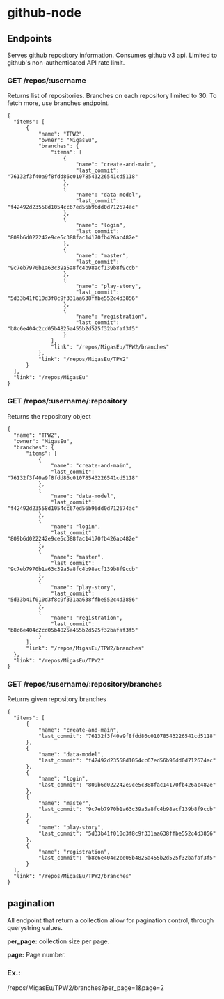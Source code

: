 # github-node
## Endpoints
  Serves github repository information. Consumes github v3 api. Limited to github's non-authenticated API rate limit.
### GET /repos/:username
Returns list of repositories.
Branches on each repository limited to 30. To fetch more, use branches endpoint.
  ```
{
    "items": [
        {
            "name": "TPW2",
            "owner": "MigasEu",
            "branches": {
                "items": [
                    {
                        "name": "create-and-main",
                        "last_commit": "76132f3f40a9f8fdd86c01078543226541cd5118"
                    },
                    {
                        "name": "data-model",
                        "last_commit": "f42492d23558d1054cc67ed56b96dd0d712674ac"
                    },
                    {
                        "name": "login",
                        "last_commit": "809b6d022242e9ce5c388fac14170fb426ac482e"
                    },
                    {
                        "name": "master",
                        "last_commit": "9c7eb7970b1a63c39a5a8fc4b98acf139b8f9ccb"
                    },
                    {
                        "name": "play-story",
                        "last_commit": "5d33b41f010d3f8c9f331aa638ffbe552c4d3856"
                    },
                    {
                        "name": "registration",
                        "last_commit": "b8c6e404c2cd05b4825a455b2d525f32bafaf3f5"
                    }
                ],
                "link": "/repos/MigasEu/TPW2/branches"
            },
            "link": "/repos/MigasEu/TPW2"
        }
    ],
    "link": "/repos/MigasEu"
}
  ```
### GET /repos/:username/:repository
Returns the repository object
  ```
{
    "name": "TPW2",
    "owner": "MigasEu",
    "branches": {
        "items": [
            {
                "name": "create-and-main",
                "last_commit": "76132f3f40a9f8fdd86c01078543226541cd5118"
            },
            {
                "name": "data-model",
                "last_commit": "f42492d23558d1054cc67ed56b96dd0d712674ac"
            },
            {
                "name": "login",
                "last_commit": "809b6d022242e9ce5c388fac14170fb426ac482e"
            },
            {
                "name": "master",
                "last_commit": "9c7eb7970b1a63c39a5a8fc4b98acf139b8f9ccb"
            },
            {
                "name": "play-story",
                "last_commit": "5d33b41f010d3f8c9f331aa638ffbe552c4d3856"
            },
            {
                "name": "registration",
                "last_commit": "b8c6e404c2cd05b4825a455b2d525f32bafaf3f5"
            }
        ],
        "link": "/repos/MigasEu/TPW2/branches"
    },
    "link": "/repos/MigasEu/TPW2"
}
  ```
### GET /repos/:username/:repository/branches
Returns given repository branches
  ```
{
    "items": [
        {
            "name": "create-and-main",
            "last_commit": "76132f3f40a9f8fdd86c01078543226541cd5118"
        },
        {
            "name": "data-model",
            "last_commit": "f42492d23558d1054cc67ed56b96dd0d712674ac"
        },
        {
            "name": "login",
            "last_commit": "809b6d022242e9ce5c388fac14170fb426ac482e"
        },
        {
            "name": "master",
            "last_commit": "9c7eb7970b1a63c39a5a8fc4b98acf139b8f9ccb"
        },
        {
            "name": "play-story",
            "last_commit": "5d33b41f010d3f8c9f331aa638ffbe552c4d3856"
        },
        {
            "name": "registration",
            "last_commit": "b8c6e404c2cd05b4825a455b2d525f32bafaf3f5"
        }
    ],
    "link": "/repos/MigasEu/TPW2/branches"
}
  ```
## pagination
All endpoint that return a collection allow for pagination control, through querystring values.

**per_page:** collection size per page.

**page:** Page number.
### Ex.:
/repos/MigasEu/TPW2/branches?per_page=1&page=2
